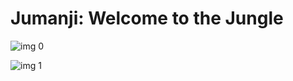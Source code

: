 # Jumanji: Welcome to the Jungle

![img 0](https://i.imgur.com/0TUQCo1.jpg)

![img 1](https://i.imgur.com/KdNQw2r.png)

